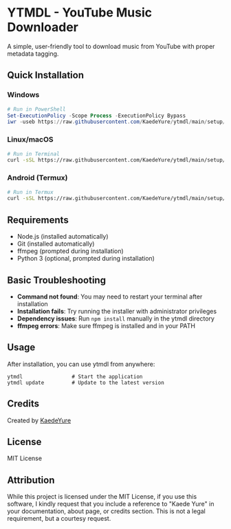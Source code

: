 # YTMDL - YouTube Music Downloader

A simple, user-friendly tool to download music from YouTube with proper metadata tagging.

## Quick Installation

### Windows
```powershell
# Run in PowerShell
Set-ExecutionPolicy -Scope Process -ExecutionPolicy Bypass
iwr -useb https://raw.githubusercontent.com/KaedeYure/ytmdl/main/setup/win.ps1 | iex
```

### Linux/macOS
```bash
# Run in Terminal
curl -sSL https://raw.githubusercontent.com/KaedeYure/ytmdl/main/setup/linux.sh | bash
```

### Android (Termux)
```bash
# Run in Termux
curl -sSL https://raw.githubusercontent.com/KaedeYure/ytmdl/main/setup/termux.sh | bash
```

## Requirements

- Node.js (installed automatically)
- Git (installed automatically)
- ffmpeg (prompted during installation)
- Python 3 (optional, prompted during installation)

## Basic Troubleshooting

- **Command not found**: You may need to restart your terminal after installation
- **Installation fails**: Try running the installer with administrator privileges
- **Dependency issues**: Run `npm install` manually in the ytmdl directory
- **ffmpeg errors**: Make sure ffmpeg is installed and in your PATH

## Usage

After installation, you can use ytmdl from anywhere:

```
ytmdl                # Start the application
ytmdl update         # Update to the latest version
```

## Credits

Created by [KaedeYure](https://github.com/KaedeYure)

## License

MIT License

## Attribution
While this project is licensed under the MIT License, if you use this software, 
I kindly request that you include a reference to "Kaede Yure" in your documentation, 
about page, or credits section. This is not a legal requirement, but a courtesy request.